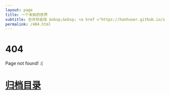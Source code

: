 ```yaml
---
layout: page
title: 一个未知的世界
subtitle: 也许你会找 &nbsp;&nbsp; <a href ="https://hanhuoer.github.io/spring-boot.html">Spring Boot</a>&nbsp;&nbsp; <a href ="https://hanhuoer.github.io/spring-cloud.html">Spring Cloud</a>
permalink: /404.html
---
```


# 404

Page not found! :(

<h1><a href ="https://hanhuoer.github.io/archives.html">归档目录</a><h1>

